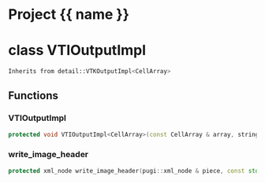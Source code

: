 <script setup>
import {useRoute} from 'vitepress'
const {path} = useRoute()
const tokens = path.split('/')
const words = tokens[2].split('-');
for (let i = 0; i < words.length; i++) {
    words[i] = words[i].charAt(0).toUpperCase() + words[i].slice(1);
    words[i] = words[i].replace('geode', 'Geode')
}
const name = words.join('-');
</script>
# Project {{ name }}

# class VTIOutputImpl


```cpp
Inherits from detail::VTKOutputImpl<CellArray>
```



## Functions

### VTIOutputImpl

```cpp
protected void VTIOutputImpl<CellArray>(const CellArray & array, string_view filename)
```


### write_image_header

```cpp
protected xml_node write_image_header(pugi::xml_node & piece, const std::array<index_t, dimension> & extent)
```




